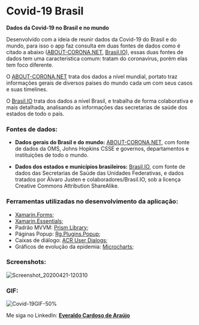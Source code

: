 # **Covid-19 Brasil**
**Dados da Covid-19 no Brasil e no mundo**

Desenvolvido com a ideia de reunir dados da Covid-19 do Brasil e do mundo, para isso o app faz consulta em duas fontes de dados como é citado a abaixo ([ABOUT-CORONA.NET](https://about-corona.net/), [Brasil.IO](https://brasil.io/home/)), essas duas fontes de dados tem uma caracteristica comum: tratam do coronavirus, porém elas tem foco diferente.

O [ABOUT-CORONA.NET](https://about-corona.net/) trata dos dados a nível mundial, portato traz informações gerais de diversos paises do mundo cada um com seus casos e suas timelines.

O [Brasil.IO](https://brasil.io/home/) trata dos dados a nível Brasil, e trabalha de forma colaborativa e mais detalhada, analisando as informações das secretarias de saúde dos estados de todo o país.

### Fontes de dados:

- **Dados gerais do Brasil e do mundo:** [ABOUT-CORONA.NET](https://about-corona.net/), com fonte de dados da OMS, Johns Hopkins CSSE e governos, departamentos e instituições de todo o mundo.

- **Dados dos estados e municípios brasileiros:** [Brasil.IO](https://brasil.io/home/), com fonte de dados das Secretarias de Saúde das Unidades Federativas, e dados tratados por Álvaro Justen e colaboradores/Brasil.IO, sob a licença Creative Commons Attribution ShareAlike.

### Ferramentas utilizadas no desenvolvimento da aplicação:

- [Xamarin.Forms](https://docs.microsoft.com/pt-br/xamarin/xamarin-forms/);
- [Xamarin.Essentials](https://docs.microsoft.com/pt-br/xamarin/essentials/);
- Padrão MVVM: [Prism Library](https://prismlibrary.com/);
- Páginas Popup: [Rg.Plugins.Popup](https://github.com/rotorgames/Rg.Plugins.Popup);
- Caixas de diálogo: [ACR User Dialogs](https://github.com/aritchie/userdialogs);
- Gráficos de evolução da epidemia: [Microcharts](https://github.com/dotnet-ad/Microcharts);

### Screenshots:
![Screenshot_20200421-120310](https://user-images.githubusercontent.com/17802409/79998425-12472c00-8491-11ea-8d04-019ca350ae7f.png)

### GIF:

![Covid-19GIF-50%](https://user-images.githubusercontent.com/17802409/80008464-30675900-849e-11ea-997f-ced8c76c2bdb.gif)

Me siga no LinkedIn: [**Everaldo Cardoso de Araújo**](https://www.linkedin.com/in/everaldocardoso/)
